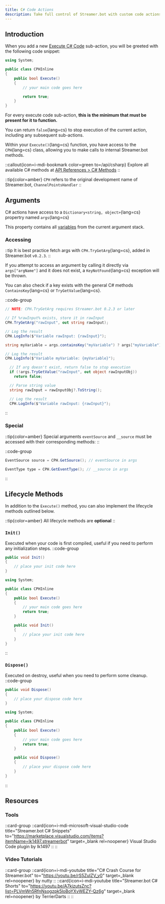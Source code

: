 ```yaml
---
title: C# Code Actions
description: Take full control of Streamer.bot with custom code actions.
---
```


## Introduction
When you add a new [Execute C# Code](/api/sub-actions/core/csharp/execute-csharp-code) sub-action, you will be greeted with the following code snippet:

```cs [Execute C# Code Action]
using System;

public class CPHInline
{
    public bool Execute()
    {
        // your main code goes here

        return true;
    }
}
```

For every execute code sub-action, **this is the minimum that must be present for it to function.**

You can return `false`{lang=cs} to stop execution of the current action, including any subsequent sub-actions.

Within your `Execute()`{lang=cs} function, you have access to the `CPH`{lang=cs} class, allowing you to make calls to internal Streamer.bot methods.

::callout{icon=i-mdi-bookmark color=green to=/api/csharp}
Explore all available C# methods at [API References > C# Methods](/api/csharp)
::

::tip{color=amber}
`CPH` refers to the original development name of Streamer.bot, `ChannelPointsHandler`
::


## Arguments
C# actions have access to a `Dictionary<string, object>`{lang=cs} propertry named `args`{lang=cs}

This property contains all [variables](/guide/variables) from the current argument stack.

### Accessing
::tip
It is best practice fetch args with `CPH.TryGetArg`{lang=cs}, added in Streamer.bot `v0.2.3`.
::

If you attempt to access an argument by calling it directly via `args["argName"]` and it does not exist, a `KeyNotFound`{lang=cs} exception will be thrown.

You can also check if a key exists with the general C# methods `ContainsKey`{lang=cs} or `TryGetValue`{lang=cs}.

::code-group
  ```cs [TryGetArg]
  // NOTE: CPH.TryGetArg requires Streamer.bot 0.2.3 or later

  // If %rawInput% exists, store it in rawInput
  CPH.TryGetArg("rawInput", out string rawInput);

  // Log the result
  CPH.LogInfo($"Variable rawInput: {rawInput}");
  ```

  ```cs [ContainsKey]
  string myVariable = args.containsKey("myVariable") ? args["myVariable"] : null;

  // Log the result
  CPH.LogInfo($"Variable myVariable: {myVariable}");
  ```

  ```cs [TryGetValue]
    // If arg doesn't exist, return false to stop execution
    if (!args.TryGetValue("rawInput", out object rawInputObj))
      return false;

    // Parse string value
    string rawInput = rawInputObj?.ToString();

    // Log the result
    CPH.LogInfo($"Variable rawInput: {rawInput}");
  ```
::

### Special
::tip{color=amber}
Special arguments `eventSource` and `__source` must be accessed with their corresponding methods:
::

::code-group
  ```cs [CPH GetSource]
  EventSource source = CPH.GetSource(); // eventSource in args
  ```
  ```cs [CPH GetEventType]
  EventType type = CPH.GetEventType(); // __source in args
  ```
::


## Lifecycle Methods
In addition to the `Execute()` method, you can also implement the lifecycle methods outlined below.

::tip{color=amber}
All lifecycle methods are **optional**
::

### `Init()`
Executed when your code is first compiled, useful if you need to perform any initialization steps.
::code-group
  ```cs [Method]
  public void Init()
  {
      // place your init code here
  }
  ```
  ```cs [Example]
  using System;

  public class CPHInline
  {
      public bool Execute()
      {
          // your main code goes here
          return true;
      }

      public void Init()
      {
          // place your init code here
      }
  }
  ```
::

### `Dispose()`
Executed on destroy, useful when you need to perform some cleanup.
::code-group
  ```cs [Method]
  public void Dispose()
  {
      // place your dispose code here
  }
  ```
  ```cs [Example]
  using System;

  public class CPHInline
  {
      public bool Execute()
      {
          // your main code goes here
          return true;
      }

      public void Dispose()
      {
          // place your dispose code here
      }
  }
  ```
::

## Resources
### Tools
::card-group
  ::card{icon=i-mdi-microsoft-visual-studio-code title="Streamer.bot C# Snippets" to="https://marketplace.visualstudio.com/items?itemName=Ik1497.streamerbot" target=_blank rel=noopener}
  Visual Studio Code plugin by Ik1497
  ::
::

### Video Tutorials
::card-group
  ::card{icon=i-mdi-youtube title="C# Crash Course for Streamer.bot" to="https://youtu.be/rS5ZuIZV_y0" target=_blank rel=noopener}
  by nutty
  ::
  ::card{icon=i-mdi-youtube title="Streamer.bot C# Shorts" to="https://youtu.be/A7kizutsZnc?list=PLVmWn5RfnNsogzpk5loBoYXvWEZY-Qz6g" target=_blank rel=noopener}
  by TerrierDarts
  ::
::
